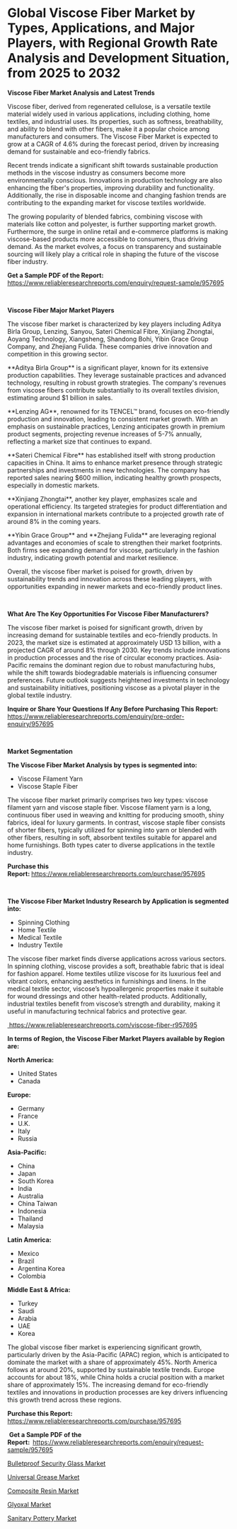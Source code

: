 <p><h1>Global Viscose Fiber Market by Types, Applications, and Major Players, with Regional Growth Rate Analysis and Development Situation, from 2025 to 2032</h1></p><p><strong>Viscose Fiber Market Analysis and Latest Trends</strong></p>
<p><p>Viscose fiber, derived from regenerated cellulose, is a versatile textile material widely used in various applications, including clothing, home textiles, and industrial uses. Its properties, such as softness, breathability, and ability to blend with other fibers, make it a popular choice among manufacturers and consumers. The Viscose Fiber Market is expected to grow at a CAGR of 4.6% during the forecast period, driven by increasing demand for sustainable and eco-friendly fabrics.</p><p>Recent trends indicate a significant shift towards sustainable production methods in the viscose industry as consumers become more environmentally conscious. Innovations in production technology are also enhancing the fiber's properties, improving durability and functionality. Additionally, the rise in disposable income and changing fashion trends are contributing to the expanding market for viscose textiles worldwide.</p><p>The growing popularity of blended fabrics, combining viscose with materials like cotton and polyester, is further supporting market growth. Furthermore, the surge in online retail and e-commerce platforms is making viscose-based products more accessible to consumers, thus driving demand. As the market evolves, a focus on transparency and sustainable sourcing will likely play a critical role in shaping the future of the viscose fiber industry.</p></p>
<p><strong>Get a Sample PDF of the Report:&nbsp;</strong> <a href="https://www.reliableresearchreports.com/enquiry/request-sample/957695?utm_campaign=36&utm_medium=2&utm_source=Github&utm_content=ia&utm_term=31032025&utm_id=viscose-fiber">https://www.reliableresearchreports.com/enquiry/request-sample/957695</a></p>
<p>&nbsp;</p>
<p><strong>Viscose Fiber Major Market Players</strong></p>
<p><p>The viscose fiber market is characterized by key players including Aditya Birla Group, Lenzing, Sanyou, Sateri Chemical Fibre, Xinjiang Zhongtai, Aoyang Technology, Xiangsheng, Shandong Bohi, Yibin Grace Group Company, and Zhejiang Fulida. These companies drive innovation and competition in this growing sector.</p><p>**Aditya Birla Group** is a significant player, known for its extensive production capabilities. They leverage sustainable practices and advanced technology, resulting in robust growth strategies. The company's revenues from viscose fibers contribute substantially to its overall textiles division, estimating around $1 billion in sales. </p><p>**Lenzing AG**, renowned for its TENCEL™ brand, focuses on eco-friendly production and innovation, leading to consistent market growth. With an emphasis on sustainable practices, Lenzing anticipates growth in premium product segments, projecting revenue increases of 5-7% annually, reflecting a market size that continues to expand.</p><p>**Sateri Chemical Fibre** has established itself with strong production capacities in China. It aims to enhance market presence through strategic partnerships and investments in new technologies. The company has reported sales nearing $600 million, indicating healthy growth prospects, especially in domestic markets.</p><p>**Xinjiang Zhongtai**, another key player, emphasizes scale and operational efficiency. Its targeted strategies for product differentiation and expansion in international markets contribute to a projected growth rate of around 8% in the coming years.</p><p>**Yibin Grace Group** and **Zhejiang Fulida** are leveraging regional advantages and economies of scale to strengthen their market footprints. Both firms see expanding demand for viscose, particularly in the fashion industry, indicating growth potential and market resilience.</p><p>Overall, the viscose fiber market is poised for growth, driven by sustainability trends and innovation across these leading players, with opportunities expanding in newer markets and eco-friendly product lines.</p></p>
<p>&nbsp;</p>
<p><strong>What Are The Key Opportunities For Viscose Fiber Manufacturers?</strong></p>
<p><p>The viscose fiber market is poised for significant growth, driven by increasing demand for sustainable textiles and eco-friendly products. In 2023, the market size is estimated at approximately USD 13 billion, with a projected CAGR of around 8% through 2030. Key trends include innovations in production processes and the rise of circular economy practices. Asia-Pacific remains the dominant region due to robust manufacturing hubs, while the shift towards biodegradable materials is influencing consumer preferences. Future outlook suggests heightened investments in technology and sustainability initiatives, positioning viscose as a pivotal player in the global textile industry.</p></p>
<p><strong>Inquire or Share Your Questions If Any Before Purchasing This Report:</strong> <a href="https://www.reliableresearchreports.com/enquiry/pre-order-enquiry/957695?utm_campaign=36&utm_medium=2&utm_source=Github&utm_content=ia&utm_term=31032025&utm_id=viscose-fiber">https://www.reliableresearchreports.com/enquiry/pre-order-enquiry/957695</a></p>
<p>&nbsp;</p>
<p><strong>Market Segmentation</strong></p>
<p><strong>The Viscose Fiber Market Analysis by types is segmented into:</strong></p>
<p><ul><li>Viscose Filament Yarn</li><li>Viscose Staple Fiber</li></ul></p>
<p><p>The viscose fiber market primarily comprises two key types: viscose filament yarn and viscose staple fiber. Viscose filament yarn is a long, continuous fiber used in weaving and knitting for producing smooth, shiny fabrics, ideal for luxury garments. In contrast, viscose staple fiber consists of shorter fibers, typically utilized for spinning into yarn or blended with other fibers, resulting in soft, absorbent textiles suitable for apparel and home furnishings. Both types cater to diverse applications in the textile industry.</p></p>
<p><strong>Purchase this Report:&nbsp;</strong><a href="https://www.reliableresearchreports.com/purchase/957695?utm_campaign=36&utm_medium=2&utm_source=Github&utm_content=ia&utm_term=31032025&utm_id=viscose-fiber">https://www.reliableresearchreports.com/purchase/957695</a></p>
<p>&nbsp;</p>
<p><strong>The Viscose Fiber Market Industry Research by Application is segmented into:</strong></p>
<p><ul><li>Spinning Clothing</li><li>Home Textile</li><li>Medical Textile</li><li>Industry Textile</li></ul></p>
<p><p>The viscose fiber market finds diverse applications across various sectors. In spinning clothing, viscose provides a soft, breathable fabric that is ideal for fashion apparel. Home textiles utilize viscose for its luxurious feel and vibrant colors, enhancing aesthetics in furnishings and linens. In the medical textile sector, viscose’s hypoallergenic properties make it suitable for wound dressings and other health-related products. Additionally, industrial textiles benefit from viscose’s strength and durability, making it useful in manufacturing technical fabrics and protective gear.</p></p>
<p><a href="https://www.reliableresearchreports.com/viscose-fiber-r957695?utm_campaign=36&utm_medium=2&utm_source=Github&utm_content=ia&utm_term=31032025&utm_id=viscose-fiber">&nbsp;https://www.reliableresearchreports.com/viscose-fiber-r957695</a></p>
<p><strong>In terms of Region, the Viscose Fiber Market Players available by Region are:</strong></p>
<p>
    <p> <strong> North America: </strong>
        <ul>
            <li>United States</li>
            <li>Canada</li>
        </ul>
        </p> 
    <p> <strong> Europe: </strong>
        <ul>
            <li>Germany</li>
            <li>France</li>
            <li>U.K.</li>
            <li>Italy</li>
            <li>Russia</li>
        </ul>
        </p> 
    <p> <strong> Asia-Pacific: </strong>
        <ul>
            <li>China</li>
            <li>Japan</li>
            <li>South Korea</li>
            <li>India</li>
            <li>Australia</li>
            <li>China Taiwan</li>
            <li>Indonesia</li>
            <li>Thailand</li>
            <li>Malaysia</li>
        </ul>
        </p> 
    <p> <strong> Latin America: </strong>
        <ul>
            <li>Mexico</li>
            <li>Brazil</li>
            <li>Argentina Korea</li>
            <li>Colombia</li>
        </ul>
        </p> 
    <p> <strong> Middle East & Africa: </strong>
        <ul>
            <li>Turkey</li>
            <li>Saudi</li>
            <li>Arabia</li>
            <li>UAE</li>
            <li>Korea</li>
        </ul>
    </p>
    </p>
<p><p>The global viscose fiber market is experiencing significant growth, particularly driven by the Asia-Pacific (APAC) region, which is anticipated to dominate the market with a share of approximately 45%. North America follows at around 20%, supported by sustainable textile trends. Europe accounts for about 18%, while China holds a crucial position with a market share of approximately 15%. The increasing demand for eco-friendly textiles and innovations in production processes are key drivers influencing this growth trend across these regions.</p></p>
<p><strong>Purchase this Report: </strong><a href="https://www.reliableresearchreports.com/purchase/957695?utm_campaign=36&utm_medium=2&utm_source=Github&utm_content=ia&utm_term=31032025&utm_id=viscose-fiber">https://www.reliableresearchreports.com/purchase/957695</a></p>
<p>&nbsp;<strong>Get a Sample PDF of the Report:&nbsp;&nbsp;</strong><a href="https://www.reliableresearchreports.com/enquiry/request-sample/957695?utm_campaign=36&utm_medium=2&utm_source=Github&utm_content=ia&utm_term=31032025&utm_id=viscose-fiber">https://www.reliableresearchreports.com/enquiry/request-sample/957695</a></p>
<p><strong></strong></p>
<p><p><a href="https://github.com/vsiljgestel/Market-Research-Report-List-1/blob/main/bulletproof-security-glass-market.md?utm_campaign=36&utm_medium=2&utm_source=Github&utm_content=ia&utm_term=31032025&utm_id=viscose-fiber">Bulletproof Security Glass Market</a></p><p><a href="https://github.com/ummulmzu/Market-Research-Report-List-1/blob/main/universal-grease-market.md?utm_campaign=36&utm_medium=2&utm_source=Github&utm_content=ia&utm_term=31032025&utm_id=viscose-fiber">Universal Grease Market</a></p><p><a href="https://github.com/nwokechock6s/Market-Research-Report-List-1/blob/main/composite-resin-market.md?utm_campaign=36&utm_medium=2&utm_source=Github&utm_content=ia&utm_term=31032025&utm_id=viscose-fiber">Composite Resin Market</a></p><p><a href="https://github.com/boudykodumi/Market-Research-Report-List-1/blob/main/glyoxal-market.md?utm_campaign=36&utm_medium=2&utm_source=Github&utm_content=ia&utm_term=31032025&utm_id=viscose-fiber">Glyoxal Market</a></p><p><a href="https://github.com/aiamekar/Market-Research-Report-List-1/blob/main/sanitary-pottery-market.md?utm_campaign=36&utm_medium=2&utm_source=Github&utm_content=ia&utm_term=31032025&utm_id=viscose-fiber">Sanitary Pottery Market</a></p></p>